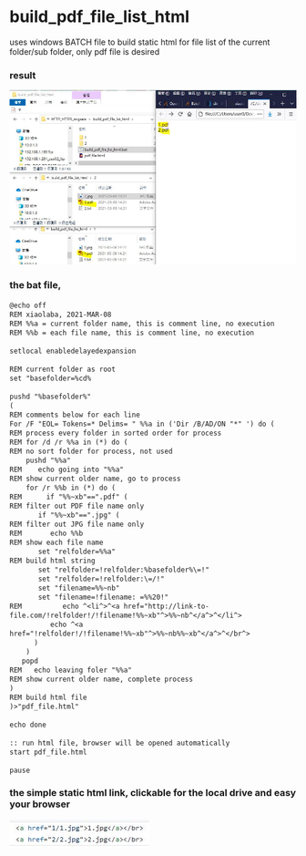 # build_pdf_file_list_html
uses windows BATCH file to build static html for file list of the current folder/sub folder, only pdf file is desired  

### result
![how_to.JPG](how_to.JPG)

### the bat file,
    @echo off
    REM xiaolaba, 2021-MAR-08
    REM %%a = current folder name, this is comment line, no execution
    REM %%b = each file name, this is comment line, no execution

    setlocal enabledelayedexpansion

    REM current folder as root
    set "basefolder=%cd%                                                        

    pushd "%basefolder%"
    (                                                                           REM comments below for each line
    For /F "EOL= Tokens=* Delims= " %%a in ('Dir /B/AD/ON "*" ') do (           REM process every folder in sorted order for process
    REM for /d /r %%a in (*) do (                                               REM no sort folder for process, not used
        pushd "%%a"       
    REM    echo going into "%%a"                                                REM show current older name, go to process
        for /r %%b in (*) do (
    REM      if "%%~xb"==".pdf" (                                                  REM filter out PDF file name only
           if "%%~xb"==".jpg" (                                                 REM filter out JPG file name only
    REM       echo %%b                                                          REM show each file name
           set "relfolder=%%a"                                                  REM build html string
           set "relfolder=!relfolder:%basefolder%\=!"
           set "relfolder=!relfolder:\=/!"
           set "filename=%%~nb"   
           set "filename=!filename: =%%20!"     
    REM          echo ^<li^>^<a href="http://link-to-file.com/!relfolder!/!filename!%%~xb"^>%%~nb^</a^>^</li^>   
              echo ^<a href="!relfolder!/!filename!%%~xb"^>%%~nb%%~xb^</a^>^</br^>
          )
        )
       popd
    REM   echo leaving foler "%%a"                                              REM show current older name, complete process
    )
    REM build html file
    )>"pdf_file.html"                                                           

    echo done

    :: run html file, browser will be opened automatically
    start pdf_file.html                                                         

    pause

   

### the simple static html link, clickable for the local drive and easy your browser  
![static_html.JPG](static_html.JPG)  
